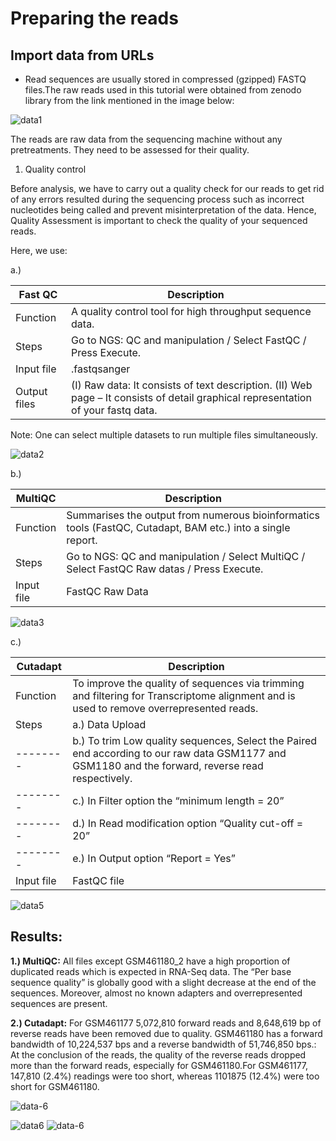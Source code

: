 # Preparing the reads
## Import data from URLs

- Read sequences are usually stored in compressed (gzipped) FASTQ files.The raw reads used in this tutorial were obtained from zenodo library from the link mentioned in the image below:


![data1](https://user-images.githubusercontent.com/57266535/130147539-53ee007c-000f-4431-9f98-624d21b70faa.png)

The reads are raw data from the sequencing machine without any pretreatments. They need to be assessed for their quality.

1)	Quality control

Before analysis, we have to carry out a quality check for our reads to get rid of any errors resulted during the sequencing process such as incorrect nucleotides being called and prevent misinterpretation of the data. Hence, Quality Assessment is important to check the quality of your sequenced reads.

Here, we use:

a.) 

| **Fast QC** | Description |
|----------| ----------------------------------------------------------|
| Function | A quality control tool for high throughput sequence data. |
|  Steps | Go to NGS: QC and manipulation / Select FastQC / Press Execute.|
|  Input file| .fastqsanger |
|  Output files | (I) Raw data: It consists of text description. (II) Web page – It consists of detail graphical representation of your fastq data. |

Note: One can select multiple datasets to run multiple files simultaneously.


![data2](https://user-images.githubusercontent.com/57266535/130148312-ba648c91-1b63-4e58-bc02-37a4b610a474.png)

b.)

| **MultiQC** | Description |
|----------| ----------------------------------------------------------|
| Function | Summarises the output from numerous bioinformatics tools (FastQC, Cutadapt, BAM etc.) into a single report. |
|  Steps | Go to NGS: QC and manipulation / Select MultiQC / Select FastQC Raw datas / Press Execute.|
|  Input file| FastQC Raw Data |

![data3](https://user-images.githubusercontent.com/57266535/130148318-178028ff-fe6b-48f2-bad6-5f4faac486aa.png)

c.)

| **Cutadapt** | Description |
|----------| ----------------------------------------------------------|
| Function | To improve the quality of sequences via trimming and filtering for Transcriptome alignment and is used to remove overrepresented reads.
|  Steps | a.) Data Upload |
|--------| b.) To trim Low quality sequences, Select the Paired end according to our raw data GSM1177 and GSM1180 and the forward, reverse read respectively.|
|--------| c.) In Filter option the “minimum length = 20”|
|--------| d.) In Read modification option “Quality cut-off = 20”|
|--------| e.) In Output option “Report = Yes”|
|  Input file| FastQC file |

![data5](https://user-images.githubusercontent.com/57266535/130148319-2c116dea-c09a-492c-971f-67c6b6d1ff00.png)

## Results: 

**1.) MultiQC:** All files except GSM461180_2 have a high proportion of duplicated reads which is expected in RNA-Seq data. The “Per base sequence quality” is globally good with a slight decrease at the end of the sequences. Moreover, almost no known adapters and overrepresented sequences are present.

**2.) Cutadapt:** For GSM461177 5,072,810 forward reads and 8,648,619 bp of reverse reads have been removed due to quality. GSM461180 has a forward bandwidth of 10,224,537 bps and a reverse bandwidth of 51,746,850  bps.: At the conclusion of the reads, the quality of the reverse reads dropped more than the forward reads, especially for GSM461180.For GSM461177, 147,810 (2.4%) readings were too short, whereas 1101875 (12.4%) were too short for GSM461180.

![data-6](https://user-images.githubusercontent.com/57266535/130150826-e4c48041-8327-47df-a3f8-0a071a2bccf2.png)

![data6](https://user-images.githubusercontent.com/57266535/130151585-ca160e16-b6d3-4bfa-9c8d-ea4d579e6f7f.png)
![data-6](https://user-images.githubusercontent.com/57266535/130151414-7c225bbe-008c-4dcd-90f8-32dfa5a4abe3.png)
